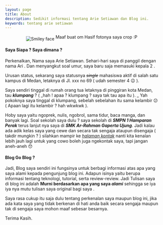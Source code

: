 ```yaml
---
layout: page
title: About
description: Sedikit informasi tentang Arie Setiawan dan Blog ini.
keywords: tentang arie setiawan
---
```


<center><img src="http://www.kawainaaa.com/wp-content/uploads/2015/09/aku-e1441287010166-277x300.png" alt="Smiley face" align="middle">
Maaf buat om Hasif fotonya saya crop :P
</center>

#### Saya Siapa ? Saya dimana ?

Perkenalkan, Nama saya Arie Setiawan. Sehari-hari saya di panggil dengan nama Ari . Dan menyangkut soal umur, saya baru saja memasuki kepala 2 . 

Urusan status, sekarang saya statusnya <del>_single_</del> mahasiswa aktif di salah satu kampus di Medan, letaknya di Jl. xxx no 69 ( udah semester 4 😉  ).

Saya sendiri tinggal di rumah orang tua letaknya di pinggiran kota Medan, tau _**klumpang**_ ? ( _hah ! apaa ? klumpang ? saya tak tau apa itu ). _ Yah pokoknya saya tinggal di klumpang, sebelah sebelahan itu sama kelambir  😕 ( Apaan lagi itu kelambir ? hah wkwkwk ).

Hoby saya yaitu  ngoprek, nulis, ngobrol, sama tidur, baca manga, dan banyak lagi. Soal sekolah saya dulu ? saya sekolah di _**SMPN 1 Hamparan Perak**_ terus lanjut nya saya di _**SMK Ar-Rahman Gaperta Ujung**_. Jadi kalau ada adik kelas saya yang cewe dan secara tak sengaja ataupun disengaja ( takdir mungkin ? ) silahkan mampir ke [_halaman kontak_][2] nanti kita kenalan lebih jauh lagi   untuk yang cowo boleh juga ngekontak saya, tapi jangan aneh-aneh  😯

#### Blog Go Blog  ?

Jadi, Blog saya sendiri ini fungsinya untuk berbagi informasi atas apa yang saya alami kepada pengunjung blog ini. Adapun isinya yaitu berupa informasi tentang teknologi, tutorial, serta review-review. Jadi Tulisan saya di blog ini adalah **Murni berdasarkan apa yang saya _alami_** sehingga se iya iya nya mutu tulisan saya original bagi saya   .

Saya rasa cukup itu saja dulu tentang perkenalan saya maupun blog ini, jika ada kata saya yang tidak berkenan di hati anda baik secara sengaja maupun tak di sengaja saya mohon maaf sebesar besarnya.

Terima Kasih.

[2]: http://www.kawainaaa.com/contact/
  
